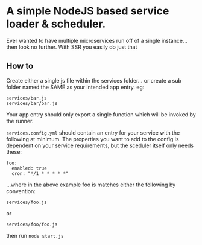 # A simple NodeJS based service loader & scheduler.

Ever wanted to have multiple microservices run off of a single instance... then look no further.
With SSR you easily do just that

## How to

Create either a single js file within the services folder... or create a sub folder named the SAME as your intended app entry. eg:

~~~
services/bar.js
services/bar/bar.js
~~~

Your app entry should only export a single function which will be invoked by the runner.

`services.config.yml` should contain an entry for your service with the following at minimum. The properties you want to add to the config is dependent on your service requirements, but the sceduler itself only needs these:

~~~
foo: 
  enabled: true
  cron: "*/1 * * * * *"
~~~

...where in the above example foo is matches either the following by convention:
~~~
services/foo.js
~~~

or 

~~~
services/foo/foo.js
~~~


then run
`node start.js`
